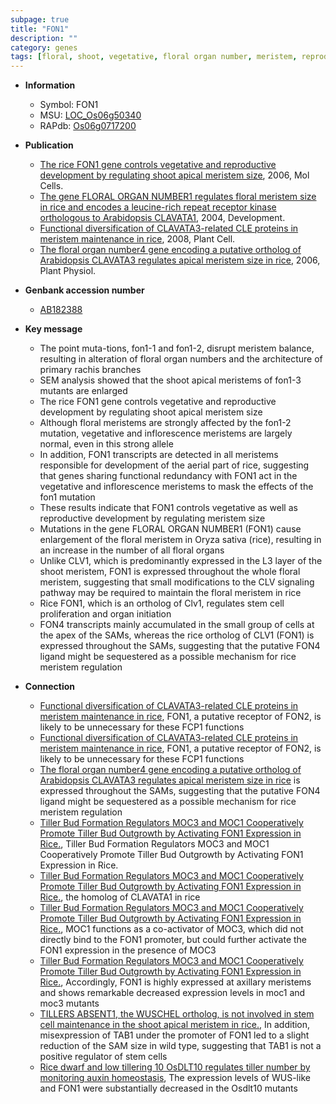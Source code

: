 ```yaml
---
subpage: true
title: "FON1"
description: ""
category: genes
tags: [floral, shoot, vegetative, floral organ number, meristem, reproductive, architecture, shoot apical meristem, stem, floral meristem, inflorescence]
---
```


* **Information**  
    + Symbol: FON1  
    + MSU: [LOC_Os06g50340](http://rice.plantbiology.msu.edu/cgi-bin/ORF_infopage.cgi?orf=LOC_Os06g50340)  
    + RAPdb: [Os06g0717200](http://rapdb.dna.affrc.go.jp/viewer/gbrowse_details/irgsp1?name=Os06g0717200)  

* **Publication**  
    + [The rice FON1 gene controls vegetative and reproductive development by regulating shoot apical meristem size](http://www.ncbi.nlm.nih.gov/pubmed?term=The+rice+FON1+gene+controls+vegetative+and+reproductive+development+by+regulating+shoot+apical+meristem+size%5BTitle%5D), 2006, Mol Cells.
    + [The gene FLORAL ORGAN NUMBER1 regulates floral meristem size in rice and encodes a leucine-rich repeat receptor kinase orthologous to Arabidopsis CLAVATA1](http://www.ncbi.nlm.nih.gov/pubmed?term=The+gene+FLORAL+ORGAN+NUMBER1+regulates+floral+meristem+size+in+rice+and+encodes+a+leucine-rich+repeat+receptor+kinase+orthologous+to+Arabidopsis+CLAVATA1%5BTitle%5D), 2004, Development.
    + [Functional diversification of CLAVATA3-related CLE proteins in meristem maintenance in rice](http://www.ncbi.nlm.nih.gov/pubmed?term=Functional+diversification+of+CLAVATA3-related+CLE+proteins+in+meristem+maintenance+in+rice%5BTitle%5D), 2008, Plant Cell.
    + [The floral organ number4 gene encoding a putative ortholog of Arabidopsis CLAVATA3 regulates apical meristem size in rice](http://www.ncbi.nlm.nih.gov/pubmed?term=The+floral+organ+number4+gene+encoding+a+putative+ortholog+of+Arabidopsis+CLAVATA3+regulates+apical+meristem+size+in+rice%5BTitle%5D), 2006, Plant Physiol.

* **Genbank accession number**  
    + [AB182388](http://www.ncbi.nlm.nih.gov/nuccore/AB182388)

* **Key message**  
    + The point muta-tions, fon1-1 and fon1-2, disrupt meristem balance, resulting in alteration of floral organ numbers and the architecture of primary rachis branches
    + SEM analysis showed that the shoot apical meristems of fon1-3 mutants are enlarged
    + The rice FON1 gene controls vegetative and reproductive development by regulating shoot apical meristem size
    + Although floral meristems are strongly affected by the fon1-2 mutation, vegetative and inflorescence meristems are largely normal, even in this strong allele
    + In addition, FON1 transcripts are detected in all meristems responsible for development of the aerial part of rice, suggesting that genes sharing functional redundancy with FON1 act in the vegetative and inflorescence meristems to mask the effects of the fon1 mutation
    + These results indicate that FON1 controls vegetative as well as reproductive development by regulating meristem size
    + Mutations in the gene FLORAL ORGAN NUMBER1 (FON1) cause enlargement of the floral meristem in Oryza sativa (rice), resulting in an increase in the number of all floral organs
    + Unlike CLV1, which is predominantly expressed in the L3 layer of the shoot meristem, FON1 is expressed throughout the whole floral meristem, suggesting that small modifications to the CLV signaling pathway may be required to maintain the floral meristem in rice
    + Rice FON1, which is an ortholog of Clv1, regulates stem cell proliferation and organ initiation
    + FON4 transcripts mainly accumulated in the small group of cells at the apex of the SAMs, whereas the rice ortholog of CLV1 (FON1) is expressed throughout the SAMs, suggesting that the putative FON4 ligand might be sequestered as a possible mechanism for rice meristem regulation

* **Connection**  
    + [Functional diversification of CLAVATA3-related CLE proteins in meristem maintenance in rice](http://www.ncbi.nlm.nih.gov/pubmed?term=Functional+diversification+of+CLAVATA3-related+CLE+proteins+in+meristem+maintenance+in+rice%5BTitle%5D), FON1, a putative receptor of FON2, is likely to be unnecessary for these FCP1 functions
    + [Functional diversification of CLAVATA3-related CLE proteins in meristem maintenance in rice](http://www.ncbi.nlm.nih.gov/pubmed?term=Functional+diversification+of+CLAVATA3-related+CLE+proteins+in+meristem+maintenance+in+rice%5BTitle%5D), FON1, a putative receptor of FON2, is likely to be unnecessary for these FCP1 functions
    + [The floral organ number4 gene encoding a putative ortholog of Arabidopsis CLAVATA3 regulates apical meristem size in rice](FON1) is expressed throughout the SAMs, suggesting that the putative FON4 ligand might be sequestered as a possible mechanism for rice meristem regulation
    + [Tiller Bud Formation Regulators MOC3 and MOC1 Cooperatively Promote Tiller Bud Outgrowth by Activating FON1 Expression in Rice.](http://www.ncbi.nlm.nih.gov/pubmed?term=Tiller+Bud+Formation+Regulators+MOC3+and+MOC1+Cooperatively+Promote+Tiller+Bud+Outgrowth+by+Activating+FON1+Expression+in+Rice.%5BTitle%5D), Tiller Bud Formation Regulators MOC3 and MOC1 Cooperatively Promote Tiller Bud Outgrowth by Activating FON1 Expression in Rice.
    + [Tiller Bud Formation Regulators MOC3 and MOC1 Cooperatively Promote Tiller Bud Outgrowth by Activating FON1 Expression in Rice.](FON1), the homolog of CLAVATA1 in rice
    + [Tiller Bud Formation Regulators MOC3 and MOC1 Cooperatively Promote Tiller Bud Outgrowth by Activating FON1 Expression in Rice.](http://www.ncbi.nlm.nih.gov/pubmed?term=Tiller+Bud+Formation+Regulators+MOC3+and+MOC1+Cooperatively+Promote+Tiller+Bud+Outgrowth+by+Activating+FON1+Expression+in+Rice.%5BTitle%5D),  MOC1 functions as a co-activator of MOC3, which did not directly bind to the FON1 promoter, but could further activate the FON1 expression in the presence of MOC3
    + [Tiller Bud Formation Regulators MOC3 and MOC1 Cooperatively Promote Tiller Bud Outgrowth by Activating FON1 Expression in Rice.](http://www.ncbi.nlm.nih.gov/pubmed?term=Tiller+Bud+Formation+Regulators+MOC3+and+MOC1+Cooperatively+Promote+Tiller+Bud+Outgrowth+by+Activating+FON1+Expression+in+Rice.%5BTitle%5D),  Accordingly, FON1 is highly expressed at axillary meristems and shows remarkable decreased expression levels in moc1 and moc3 mutants
    + [TILLERS ABSENT1, the WUSCHEL ortholog, is not involved in stem cell maintenance in the shoot apical meristem in rice.](http://www.ncbi.nlm.nih.gov/pubmed?term=TILLERS+ABSENT1,+the+WUSCHEL+ortholog,+is+not+involved+in+stem+cell+maintenance+in+the+shoot+apical+meristem+in+rice.%5BTitle%5D),  In addition, misexpression of TAB1 under the promoter of FON1 led to a slight reduction of the SAM size in wild type, suggesting that TAB1 is not a positive regulator of stem cells
    + [Rice dwarf and low tillering 10 OsDLT10 regulates tiller number by monitoring auxin homeostasis](http://www.ncbi.nlm.nih.gov/pubmed?term=Rice+dwarf+and+low+tillering+10+OsDLT10+regulates+tiller+number+by+monitoring+auxin+homeostasis%5BTitle%5D),  The expression levels of WUS-like and FON1 were substantially decreased in the Osdlt10 mutants



